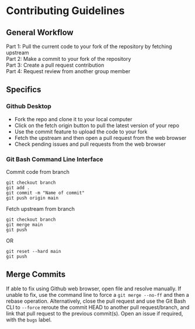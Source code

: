 # Contributing Guidelines 
## General Workflow
Part 1: Pull the current code to your fork of the repository by fetching upstream <br>
Part 2: Make a commit to your fork of the repository <br>
Part 3: Create a pull request contribution <br>
Part 4: Request review from another group member 

## Specifics
### Github Desktop
- Fork the repo and clone it to your local computer
- Click on the fetch origin button to pull the latest version of your repo
- Use the commit feature to upload the code to your fork
- Fetch the upstream and then open a pull request from the web browser
- Check pending issues and pull requests from the web browser

### Git Bash Command Line Interface
Commit code from branch
```
git checkout branch
git add .
git commit -m "Name of commit"
git push origin main
```

Fetch upstream from branch
```
git checkout branch
git merge main
git push 
```

OR

```
git reset --hard main
git push
``` 

## Merge Commits
If able to fix using Github web browser, open file and resolve manually. 
If unable to fix, use the command line to force a `git merge --no-ff` and then a rebase operation. 
Alternatively, close the pull request and use the Git Bash CLI to `--force` reroute the commit HEAD to another pull request/branch, and link that pull request to the previous commit(s). 
Open an issue if required, with the `bugs` label. 

